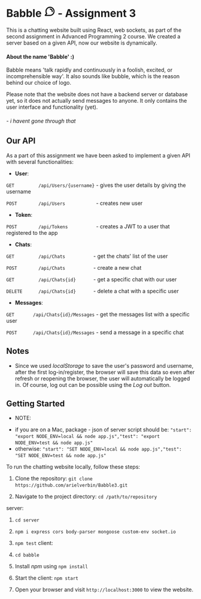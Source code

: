 # Babble <img src="./babble/src/favicon.ico" alt="Logo" width="30" height="auto"> - Assignment 3

This is a chatting website built using React, web sockets, as part of the second assignment in Advanced Programming 2 course.
We created a server based on a given API, now our website is dynamically.

#### About the name 'Babble' :)
Babble means 'talk rapidly and continuously in a foolish, excited, or incomprehensible way'. It also sounds like bubble, which is the reason behind our choice of logo.

Please note that the website does not have a backend server or database yet, so it does not actually send messages to anyone. It only contains the user interface and functionality (yet).

###### - i havent gone through that
## Our API
As a part of this assignment we have been asked to implement a given API with several functionalities:

* **User**:

``` GET         /api/Users/{username} ```   -    gives the user details by giving the username          

``` POST        /api/Users            ``` -    creates new user

* **Token**:

``` POST        /api/Tokens           ``` -     creates a JWT to a user that registered to the app

* **Chats**:

``` GET         /api/Chats           ``` -     get the chats' list of the user

``` POST        /api/Chats           ``` -     create a new chat

``` GET         /api/Chats{id}       ``` -     get a specific chat with our user

``` DELETE      /api/Chats{id}       ``` -     delete a chat with a specific user 

* **Messages**:

``` GET       /api/Chats{id}/Messages ``` -     get the messages list with a specific user

``` POST      /api/Chats{id}/Messages ``` -     send a message in a specific chat

## Notes

* Since we used *localStorage* to save the user's password and username, after the first log-in/register, the browser will save this data so even after refresh or reopening the browser, the user will automatically be logged in. Of course, log out can be possible using the *Log out* button.


## Getting Started

- NOTE:
* if you are on a Mac, package - json of server script should be: 
``"start": "export NODE_ENV=local && node app.js","test": "export NODE_ENV=test && node app.js"``
* otherwise:
``"start": "SET NODE_ENV=local && node app.js","test": "SET NODE_ENV=test && node app.js"``

To run the chatting website locally, follow these steps:

1. Clone the repository: ``git clone https://github.com/arielverbin/Babble3.git``

2. Navigate to the project directory: ``cd /path/to/repository``

server:
   1. ``cd server``
   2. ``npm i express cors body-parser mongoose custom-env socket.io``
   3. ``npm test``
client:
   1.  ``cd babble``
   2. Install *npm* using ``npm install``
   3. Start the client: ``npm start``


5. Open your browser and visit ``http://localhost:3000`` to view the website.

